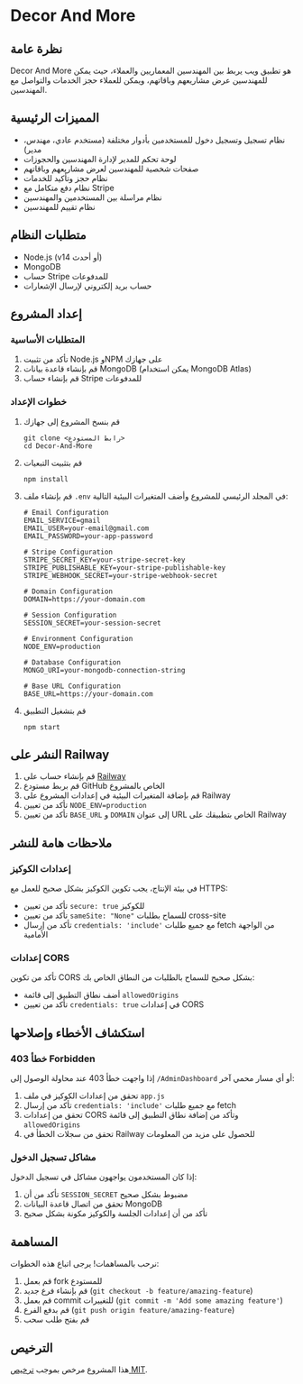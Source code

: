 # Decor And More

## نظرة عامة
Decor And More هو تطبيق ويب يربط بين المهندسين المعماريين والعملاء، حيث يمكن للمهندسين عرض مشاريعهم وباقاتهم، ويمكن للعملاء حجز الخدمات والتواصل مع المهندسين.

## المميزات الرئيسية
- نظام تسجيل وتسجيل دخول للمستخدمين بأدوار مختلفة (مستخدم عادي، مهندس، مدير)
- لوحة تحكم للمدير لإدارة المهندسين والحجوزات
- صفحات شخصية للمهندسين لعرض مشاريعهم وباقاتهم
- نظام حجز وتأكيد للخدمات
- نظام دفع متكامل مع Stripe
- نظام مراسلة بين المستخدمين والمهندسين
- نظام تقييم للمهندسين

## متطلبات النظام
- Node.js (v14 أو أحدث)
- MongoDB
- حساب Stripe للمدفوعات
- حساب بريد إلكتروني لإرسال الإشعارات

## إعداد المشروع

### المتطلبات الأساسية
1. تأكد من تثبيت Node.js وNPM على جهازك
2. قم بإنشاء قاعدة بيانات MongoDB (يمكن استخدام MongoDB Atlas)
3. قم بإنشاء حساب Stripe للمدفوعات

### خطوات الإعداد
1. قم بنسخ المشروع إلى جهازك
   ```
   git clone <رابط المستودع>
   cd Decor-And-More
   ```

2. قم بتثبيت التبعيات
   ```
   npm install
   ```

3. قم بإنشاء ملف `.env` في المجلد الرئيسي للمشروع وأضف المتغيرات البيئية التالية:
   ```
   # Email Configuration
   EMAIL_SERVICE=gmail
   EMAIL_USER=your-email@gmail.com
   EMAIL_PASSWORD=your-app-password

   # Stripe Configuration
   STRIPE_SECRET_KEY=your-stripe-secret-key
   STRIPE_PUBLISHABLE_KEY=your-stripe-publishable-key
   STRIPE_WEBHOOK_SECRET=your-stripe-webhook-secret

   # Domain Configuration
   DOMAIN=https://your-domain.com

   # Session Configuration
   SESSION_SECRET=your-session-secret

   # Environment Configuration
   NODE_ENV=production

   # Database Configuration
   MONGO_URI=your-mongodb-connection-string

   # Base URL Configuration
   BASE_URL=https://your-domain.com
   ```

4. قم بتشغيل التطبيق
   ```
   npm start
   ```

## النشر على Railway

1. قم بإنشاء حساب على [Railway](https://railway.app/)
2. قم بربط مستودع GitHub الخاص بالمشروع
3. قم بإضافة المتغيرات البيئية في إعدادات المشروع على Railway
4. تأكد من تعيين `NODE_ENV=production`
5. تأكد من تعيين `BASE_URL` و `DOMAIN` إلى عنوان URL الخاص بتطبيقك على Railway

## ملاحظات هامة للنشر

### إعدادات الكوكيز
في بيئة الإنتاج، يجب تكوين الكوكيز بشكل صحيح للعمل مع HTTPS:
- تأكد من تعيين `secure: true` للكوكيز
- تأكد من تعيين `sameSite: "None"` للسماح بطلبات cross-site
- تأكد من إرسال `credentials: 'include'` مع جميع طلبات fetch من الواجهة الأمامية

### إعدادات CORS
تأكد من تكوين CORS بشكل صحيح للسماح بالطلبات من النطاق الخاص بك:
- أضف نطاق التطبيق إلى قائمة `allowedOrigins`
- تأكد من تعيين `credentials: true` في إعدادات CORS

## استكشاف الأخطاء وإصلاحها

### خطأ 403 Forbidden
إذا واجهت خطأ 403 عند محاولة الوصول إلى `/AdminDashboard` أو أي مسار محمي آخر:
1. تحقق من إعدادات الكوكيز في ملف `app.js`
2. تأكد من إرسال `credentials: 'include'` مع جميع طلبات fetch
3. تحقق من إعدادات CORS وتأكد من إضافة نطاق التطبيق إلى قائمة `allowedOrigins`
4. تحقق من سجلات الخطأ في Railway للحصول على مزيد من المعلومات

### مشاكل تسجيل الدخول
إذا كان المستخدمون يواجهون مشاكل في تسجيل الدخول:
1. تأكد من أن `SESSION_SECRET` مضبوط بشكل صحيح
2. تحقق من اتصال قاعدة البيانات MongoDB
3. تأكد من أن إعدادات الجلسة والكوكيز مكونة بشكل صحيح

## المساهمة
نرحب بالمساهمات! يرجى اتباع هذه الخطوات:
1. قم بعمل fork للمستودع
2. قم بإنشاء فرع جديد (`git checkout -b feature/amazing-feature`)
3. قم بعمل commit للتغييرات (`git commit -m 'Add some amazing feature'`)
4. قم بدفع الفرع (`git push origin feature/amazing-feature`)
5. قم بفتح طلب سحب

## الترخيص
هذا المشروع مرخص بموجب [ترخيص MIT](LICENSE).